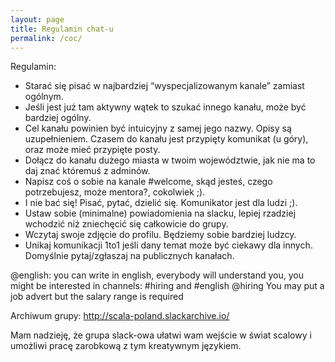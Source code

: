 ```yaml
---
layout: page
title: Regulamin chat-u
permalink: /coc/
---
```


Regulamin:
* Starać się pisać w najbardziej “wyspecjalizowanym kanale” zamiast ogólnym.
* Jeśli jest już tam aktywny wątek to szukać innego kanału, może być bardziej ogólny.
* Cel kanału powinien być intuicyjny z samej jego nazwy. Opisy są uzupełnieniem. Czasem do kanału jest przypięty komunikat (u góry), oraz może mieć przypięte posty.
* Dołącz do kanału dużego miasta w twoim województwie, jak nie ma to daj znać któremuś z adminów.
* Napisz coś o sobie na kanale #welcome, skąd jesteś, czego potrzebujesz, może mentora?, cokolwiek ;).
* I nie bać się! Pisać, pytać, dzielić się. Komunikator jest dla ludzi ;).
* Ustaw sobie (minimalne) powiadomienia na slacku, lepiej rzadziej wchodzić niż zniechęcić się całkowicie do grupy.
* Wczytaj swoje zdjęcie do profilu. Będziemy sobie bardziej ludzcy.
* Unikaj komunikacji 1to1 jeśli dany temat może być ciekawy dla innych. Domyślnie pytaj/zgłaszaj na publicznych kanałach.

@english: you can write in english, everybody will understand you, you might be interested in channels: #hiring and #english
@hiring You may put a job advert but the salary range is required

Archiwum grupy: http://scala-poland.slackarchive.io/ 

Mam nadzieję, że grupa slack-owa ułatwi wam wejście w świat scalowy i umożliwi pracę zarobkową z tym kreatywnym językiem.
